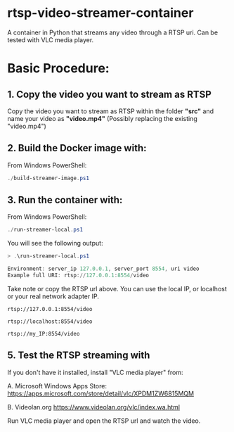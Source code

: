 # rtsp-video-streamer-container
A container in Python that streams any video through a RTSP uri. Can be tested with VLC media player.

# Basic Procedure:

## 1. Copy the video you want to stream as RTSP

Copy the video you want to stream as RTSP within the folder **"src"** and name your video as **"video.mp4"** (Possibly replacing the existing "video.mp4")

## 2. Build the Docker image with:

From Windows PowerShell:

```powershell
./build-streamer-image.ps1
```

## 3. Run the container with:

From Windows PowerShell:

```powershell
./run-streamer-local.ps1
```

You will see the following output:

```powershell
> .\run-streamer-local.ps1

Environment: server_ip 127.0.0.1, server_port 8554, uri video
Example full URI: rtsp://127.0.0.1:8554/video
```

Take note or copy the RTSP url above.
You can use the local IP, or localhost or your real network adapter IP.

```
rtsp://127.0.0.1:8554/video

rtsp://localhost:8554/video

rtsp://my_IP:8554/video
```

## 5. Test the RTSP streaming with 

If you don't have it installed, install "VLC media player" from:

A. Microsoft Windows Apps Store:
https://apps.microsoft.com/store/detail/vlc/XPDM1ZW6815MQM

B. Videolan.org
https://www.videolan.org/vlc/index.wa.html


Run VLC media player and open the RTSP url and watch the video.







